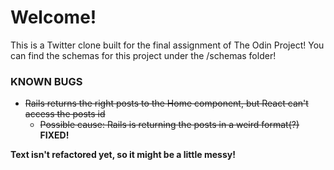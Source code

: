 # Welcome!

This is a Twitter clone built for the final assignment of The Odin Project! 
You can find the schemas for this project under the /schemas folder!


### KNOWN BUGS

* ~~Rails returns the right posts to the Home component, but React can't access the posts id~~
  * ~~Possible cause: Rails is returning the posts in a weird format(?)~~ **FIXED!**

**Text isn't refactored yet, so it might be a little messy!**